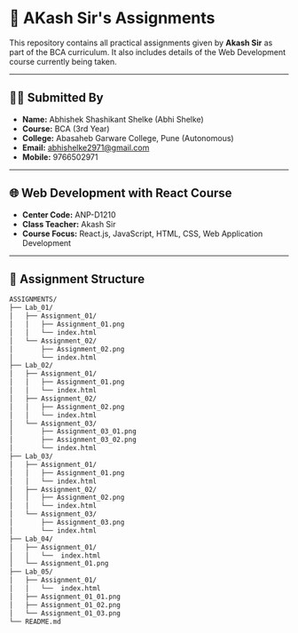 # 📘 AKash Sir's Assignments

This repository contains all practical assignments given by **Akash Sir** as part of the BCA curriculum. It also includes details of the Web Development course currently being taken.

---

## 👨‍💻 Submitted By

- **Name:** Abhishek Shashikant Shelke (Abhi Shelke)
- **Course:** BCA (3rd Year)
- **College:** Abasaheb Garware College, Pune (Autonomous)
- **Email:** abhishelke2971@gmail.com
- **Mobile:** 9766502971

---

## 🌐 Web Development with React Course

- **Center Code:** ANP-D1210  
- **Class Teacher:** Akash Sir  
- **Course Focus:** React.js, JavaScript, HTML, CSS, Web Application Development

---

## 📂 Assignment Structure

```bash
ASSIGNMENTS/
├── Lab_01/
│   ├── Assignment_01/
│   │   ├── Assignment_01.png
│   │   └── index.html
│   └── Assignment_02/
│       ├── Assignment_02.png
│       └── index.html
├── Lab_02/
│   ├── Assignment_01/
│   │   ├── Assignment_01.png
│   │   └── index.html
│   ├── Assignment_02/
│   │   ├── Assignment_02.png
│   │   └── index.html
│   └── Assignment_03/
│       ├── Assignment_03_01.png
│       ├── Assignment_03_02.png
│       └── index.html
├── Lab_03/
│   ├── Assignment_01/
│   │   ├── Assignment_01.png
│   │   └── index.html
│   ├── Assignment_02/
│   │   ├── Assignment_02.png
│   │   └── index.html
│   └── Assignment_03/
│       ├── Assignment_03.png
│       └── index.html
├── Lab_04/
│   ├── Assignment_01/
│   │   └──  index.html
│   └── Assignment_01.png 
├── Lab_05/
│   ├── Assignment_01/
│   │   └──  index.html
│   ├── Assignment_01_01.png 
│   ├── Assignment_01_02.png
│   └── Assignment_01_03.png
└── README.md
